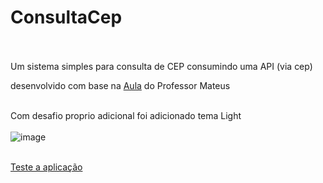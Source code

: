 # ConsultaCep<br><br>

Um sistema simples para consulta de CEP consumindo uma API (via cep)<br>

desenvolvido com base na <a href="https://www.youtube.com/watch?v=FMaEIVdaAFo&ab_channel=MatheusBattisti-HoradeCodar">Aula</a> do Professor Mateus <br><br>

Com desafio proprio adicional foi adicionado tema Light<br><br>
![image](https://user-images.githubusercontent.com/20055120/176965500-2fea6b68-cfbc-44db-994b-2deb470a5fd7.png)<br><br>


<a href="https://helenonascimento.github.io/ConsultaCep/">Teste a aplicação</a>
